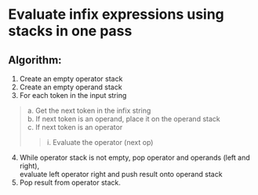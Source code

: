 # Evaluate infix expressions using stacks in one pass
## Algorithm: 
1) Create an empty operator stack </br>
2) Create an empty operand stack </br>
3) For each token in the input string </br>
> a. Get the next token in the infix string </br>
  b. If next token is an operand, place it on the operand stack </br>
  c. If next token is an operator </br> 
>>i. Evaluate the operator (next op) </br>

4) While operator stack is not empty, pop operator and operands (left and right), </br>
evaluate left operator right and push result onto operand stack
5) Pop result from operator stack.
